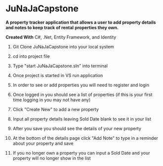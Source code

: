 # JuNaJaCapstone

**A property tracker application that allows a user to add property details and notes to keep track of rental**
**properties they own.**


**Created With**
C#, .Net, Entity Framework, and Identity 

1. Git Clone JuNaJaCapstone into your local system
2. cd into project file
3. Type "start JuNaJaCapstone.sln" into terminal

4. Once project is started in VS run application
5. In order to see or add properties you will need to register and login
6. Once logged in you should see a list of properties (if this is your first time logging in you may not have any)
7. Click "Create New" to add a new property
8. Input all property details leaving Sold Date blank to see it in your list
9. After you save you should see the details of your new property
10. At the bottom of the details page click "Add Note" to type in a reminder about your property and save
11. If you no longer own a property you can input a Sold Date and your property will no longer show in the list


